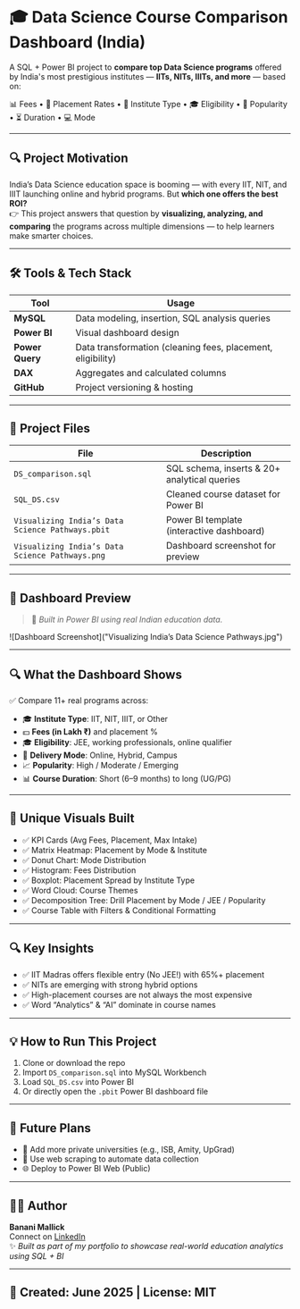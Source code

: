 # 🎓 Data Science Course Comparison Dashboard (India)

A SQL + Power BI project to **compare top Data Science programs** offered by India's most prestigious institutes — **IITs, NITs, IIITs, and more** — based on:

📊 Fees • 💼 Placement Rates • 🏫 Institute Type • 🎓 Eligibility • 🧠 Popularity • ⏳ Duration • 💻 Mode

---

## 🔍 Project Motivation

India’s Data Science education space is booming — with every IIT, NIT, and IIIT launching online and hybrid programs. But **which one offers the best ROI?**  
👉 This project answers that question by **visualizing, analyzing, and comparing** the programs across multiple dimensions — to help learners make smarter choices.

---

## 🛠️ Tools & Tech Stack

| Tool          | Usage                          |
|---------------|--------------------------------|
| **MySQL**      | Data modeling, insertion, SQL analysis queries |
| **Power BI**   | Visual dashboard design        |
| **Power Query**| Data transformation (cleaning fees, placement, eligibility) |
| **DAX**        | Aggregates and calculated columns |
| **GitHub**     | Project versioning & hosting   |

---

## 📂 Project Files

| File | Description |
|------|-------------|
| `DS_comparison.sql` | SQL schema, inserts & 20+ analytical queries |
| `SQL_DS.csv`        | Cleaned course dataset for Power BI |
| `Visualizing India’s Data Science Pathways.pbit` | Power BI template (interactive dashboard) |
| `Visualizing India’s Data Science Pathways.png` | Dashboard screenshot for preview |

---

## 📸 Dashboard Preview

> 🧠 *Built in Power BI using real Indian education data.*

![Dashboard Screenshot]("Visualizing India’s Data Science Pathways.jpg")

---

## 🔍 What the Dashboard Shows

✅ Compare 11+ real programs across:

- 🎓 **Institute Type**: IIT, NIT, IIIT, or Other
- 💵 **Fees (in Lakh ₹)** and placement %
- 🎓 **Eligibility**: JEE, working professionals, online qualifier
- 📍 **Delivery Mode**: Online, Hybrid, Campus
- 📈 **Popularity**: High / Moderate / Emerging
- 📊 **Course Duration**: Short (6–9 months) to long (UG/PG)

---

## 🧠 Unique Visuals Built

- ✅ KPI Cards (Avg Fees, Placement, Max Intake)
- ✅ Matrix Heatmap: Placement by Mode & Institute
- ✅ Donut Chart: Mode Distribution
- ✅ Histogram: Fees Distribution
- ✅ Boxplot: Placement Spread by Institute Type
- ✅ Word Cloud: Course Themes
- ✅ Decomposition Tree: Drill Placement by Mode / JEE / Popularity
- ✅ Course Table with Filters & Conditional Formatting

---

## 🔍 Key Insights

- ✅ IIT Madras offers flexible entry (No JEE!) with 65%+ placement
- ✅ NITs are emerging with strong hybrid options
- ✅ High-placement courses are not always the most expensive
- ✅ Word “Analytics” & “AI” dominate in course names

---

## 💡 How to Run This Project

1. Clone or download the repo
2. Import `DS_comparison.sql` into MySQL Workbench
3. Load `SQL_DS.csv` into Power BI
4. Or directly open the `.pbit` Power BI dashboard file

---

## 🧾 Future Plans

- 🔄 Add more private universities (e.g., ISB, Amity, UpGrad)
- 🤖 Use web scraping to automate data collection
- 🌐 Deploy to Power BI Web (Public)

---

## 👩‍💻 Author

**Banani Mallick**  
Connect on [LinkedIn](www.linkedin.com/in/shamayita-datta)  
✨ *Built as part of my portfolio to showcase real-world education analytics using SQL + BI*

---

## 📅 Created: June 2025 | License: MIT
